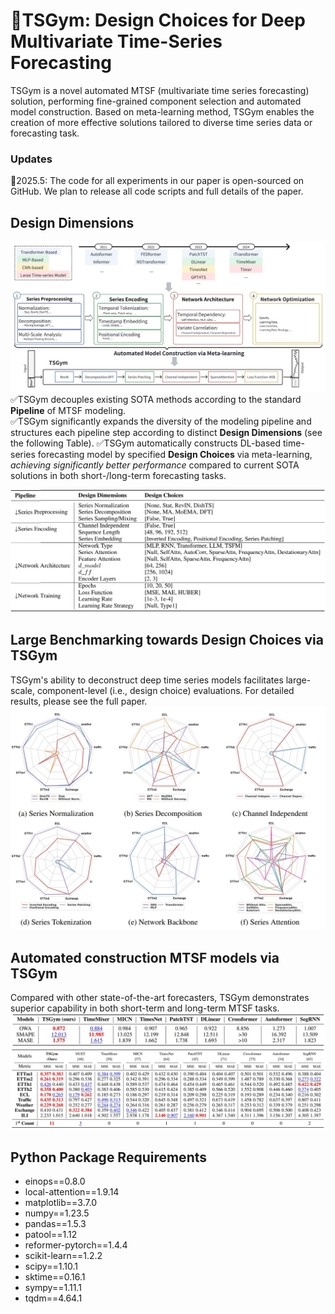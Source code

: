 # 🤖TSGym: Design Choices for Deep Multivariate Time-Series Forecasting

TSGym is a novel automated MTSF (multivariate time series forecasting) solution, performing fine-grained component selection and automated model construction.
Based on meta-learning method, TSGym enables the creation of more effective solutions tailored to diverse time series data or forecasting task.

### Updates
🚩2025.5: The code for all experiments in our paper is open-sourced on GitHub. We plan to release all code scripts and full details of the paper.


## Design Dimensions
![Framework](Paper/Framework.png)
✅TSGym decouples existing SOTA methods according to the standard **Pipeline** of MTSF modeling.\
✅TSGym significantly expands the diversity of the modeling pipeline and structures each pipeline step according to distinct **Design Dimensions** (see the following Table).
✅TSGym automatically constructs DL-based time-series forecasting model by specified **Design Choices** via meta-learning, *achieving significantly better performance* compared to current SOTA solutions in both short-/long-term forecasting tasks.


![Component](Paper/Component.png)

<!-- ### Data Augmentation
- tslib

### ↓ Series Normalization
- None
- Statistic
- RevIN
- DishTS

### ↓ Series Decomposition
- None
- Moving Average
- MoE Moving Average (from FEDformer)
- DFT
- multi-resolution (like TimesNet and TimeMixer++, todo)

### ↓ Series Embedding (tokenization)
- channel-dependent
    - series-encoding (linear projection + positional-encoding for transformer-based; linear projection for non-transformer-based)
    - inverted-encoding (in iTransformer)
- channel-independent
    - series-encoding
    - series-patching
- channel-attention (todo)

### ↓ Series Mixing
- seasonal mixing (high -> low) & trend mixing (low -> high)
    - cross-attention
    - linear projection (like Timixer, todo) 

### ↓ Network Architecture
- MLP
    - TSMixer (todo)
- GRU
    - segRNN (alignment, todo)
- CNN (e.g., TimesNet)
- Transformer
    - Self-attention
    - Auto-Correlation
    - Sparse Attention
    - Frequency Enhanced Attention
    - TwostageAttention (todo)
    - Nonstationary Attention
- LLM
    - GPT4TS
    - TimeLLM
- TSFM
    - Timer
    - Moment(-base)
    
ps: w.r.t. LLM and TSFM, series-patching is the default option.

### Network Training -->
## Large Benchmarking towards Design Choices via TSGym
TSGym's ability to deconstruct deep time series models facilitates large-scale, component-level (i.e., design choice) evaluations. For detailed results, please see the full paper.
![Benchmark](Paper/Benchmark.png)

## Automated construction MTSF models via TSGym
Compared with other state-of-the-art forecasters, TSGym demonstrates superior capability in both short-term and long-term MTSF tasks.
![TSGym_STF](Paper/TSGym_STF.png)
![TSGym_LTF](Paper/TSGym_LTF.png)


## Python Package Requirements
- einops==0.8.0
- local-attention==1.9.14
- matplotlib==3.7.0
- numpy==1.23.5
- pandas==1.5.3
- patool==1.12
- reformer-pytorch==1.4.4
- scikit-learn==1.2.2
- scipy==1.10.1
- sktime==0.16.1
- sympy==1.11.1
- tqdm==4.64.1
